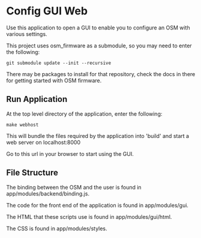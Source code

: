 # Config GUI Web

Use this application to open a GUI to enable you to configure an OSM with various settings.

This project uses osm\_firmware as a submodule, so you may need to enter the following:

    git submodule update --init --recursive

There may be packages to install for that repository, check the docs in there for getting started with OSM firmware.

## Run Application


At the top level directory of the application, enter the following:

    make webhost

This will bundle the files required by the application into 'build' and start a web server on localhost:8000

Go to this url in your browser to start using the GUI.

## File Structure

The binding between the OSM and the user is found in app/modules/backend/binding.js.

The code for the front end of the application is found in app/modules/gui.

The HTML that these scripts use is found in app/modules/gui/html.

The CSS is found in app/modules/styles.
